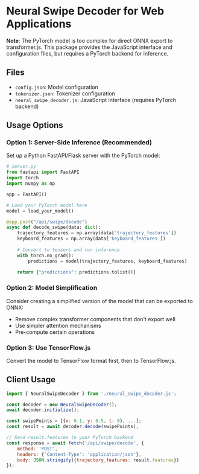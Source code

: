 # Neural Swipe Decoder for Web Applications

**Note**: The PyTorch model is too complex for direct ONNX export to transformer.js. This package provides the JavaScript interface and configuration files, but requires a PyTorch backend for inference.

## Files

- `config.json`: Model configuration
- `tokenizer.json`: Tokenizer configuration  
- `neural_swipe_decoder.js`: JavaScript interface (requires PyTorch backend)

## Usage Options

### Option 1: Server-Side Inference (Recommended)
Set up a Python FastAPI/Flask server with the PyTorch model:

```python
# server.py
from fastapi import FastAPI
import torch
import numpy as np

app = FastAPI()

# Load your PyTorch model here
model = load_your_model()

@app.post("/api/swipe/decode")
async def decode_swipe(data: dict):
    trajectory_features = np.array(data['trajectory_features'])
    keyboard_features = np.array(data['keyboard_features'])
    
    # Convert to tensors and run inference
    with torch.no_grad():
        predictions = model(trajectory_features, keyboard_features)
    
    return {"predictions": predictions.tolist()}
```

### Option 2: Model Simplification
Consider creating a simplified version of the model that can be exported to ONNX:
- Remove complex transformer components that don't export well
- Use simpler attention mechanisms
- Pre-compute certain operations

### Option 3: Use TensorFlow.js
Convert the model to TensorFlow format first, then to TensorFlow.js.

## Client Usage

```javascript
import { NeuralSwipeDecoder } from './neural_swipe_decoder.js';

const decoder = new NeuralSwipeDecoder();
await decoder.initialize();

const swipePoints = [{x: 0.1, y: 0.5, t: 0}, ...];
const result = await decoder.decode(swipePoints);

// Send result.features to your PyTorch backend
const response = await fetch('/api/swipe/decode', {
    method: 'POST',
    headers: {'Content-Type': 'application/json'},
    body: JSON.stringify({trajectory_features: result.features})
});
```
